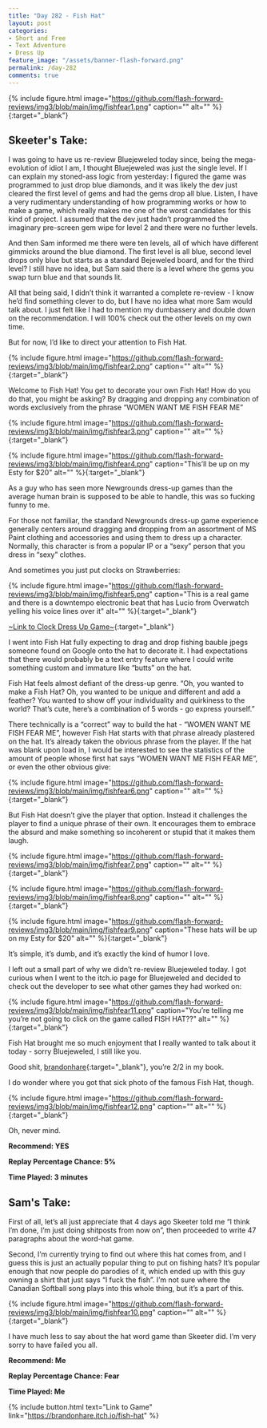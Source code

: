 ```yaml
---
title: "Day 282 - Fish Hat"
layout: post
categories:
- Short and Free
- Text Adventure
- Dress Up
feature_image: "/assets/banner-flash-forward.png"
permalink: /day-282
comments: true
---
```


{% include figure.html image="https://github.com/flash-forward-reviews/img3/blob/main/img/fishfear1.png" caption="" alt="" %}{:target="_blank"}
 
## Skeeter's Take: 

I was going to have us re-review Bluejeweled today since, being the mega-evolution of idiot I am, I thought Bluejeweled was just the single level. If I can explain my stoned-ass logic from yesterday: I figured the game was programmed to just drop blue diamonds, and it was likely the dev just cleared the first level of gems and had the gems drop all blue. Listen, I have a very rudimentary understanding of how programming works or how to make a game, which really makes me one of the worst candidates for this kind of project. I assumed that the dev just hadn’t programmed the imaginary pre-screen gem wipe for level 2 and there were no further levels. 

And then Sam informed me there were ten levels, all of which have different gimmicks around the blue diamond. The first level is all blue, second level drops only blue but starts as a standard Bejeweled board, and for the third level? I still have no idea, but Sam said there is a level where the gems you swap turn blue and that sounds lit. 

All that being said, I didn’t think it warranted a complete re-review - I know he’d find something clever to do, but I have no idea what more Sam would talk about. I just felt like I had to mention my dumbassery and double down on the recommendation. I will 100% check out the other levels on my own time. 

But for now, I’d like to direct your attention to Fish Hat.

{% include figure.html image="https://github.com/flash-forward-reviews/img3/blob/main/img/fishfear2.png" caption="" alt="" %}{:target="_blank"}

Welcome to Fish Hat! You get to decorate your own Fish Hat! 
How do you do that, you might be asking? 
By dragging and dropping any combination of words exclusively from the phrase “WOMEN WANT ME FISH FEAR ME” 

{% include figure.html image="https://github.com/flash-forward-reviews/img3/blob/main/img/fishfear3.png" caption="" alt="" %}{:target="_blank"}

{% include figure.html image="https://github.com/flash-forward-reviews/img3/blob/main/img/fishfear4.png" caption="This’ll be up on my Esty for $20" alt="" %}{:target="_blank"}

As a guy who has seen more Newgrounds dress-up games than the average human brain is supposed to be able to handle, this was so fucking funny to me. 

For those not familiar, the standard Newgrounds dress-up game experience generally centers around dragging and dropping from an assortment of MS Paint clothing and accessories and using them to dress up a character. Normally, this character is from a popular IP or a “sexy” person that you dress in “sexy” clothes. 

And sometimes you just put clocks on Strawberries: 

{% include figure.html image="https://github.com/flash-forward-reviews/img3/blob/main/img/fishfear5.png" caption="This is a real game and there is a downtempo electronic beat that has Lucio from Overwatch yelling his voice lines over it" alt="" %}{:target="_blank"}

[~Link to Clock Dress Up Game~](https://www.newgrounds.com/portal/view/736611){:target="_blank"}

I went into Fish Hat fully expecting to drag and drop fishing bauble jpegs someone found on Google onto the hat to decorate it. I had expectations that there would probably be a text entry feature where I could write something custom and immature like “butts” on the hat. 

Fish Hat feels almost defiant of the dress-up genre. “Oh, you wanted to make a Fish Hat? Oh, you wanted to be unique and different and add a feather? You wanted to show off your individuality and quirkiness to the world? That’s cute, here’s a combination of 5 words - go express yourself.” 

There technically is a “correct” way to build the hat - “WOMEN WANT ME FISH FEAR ME”, however Fish Hat starts with that phrase already plastered on the hat. It’s already taken the obvious phrase from the player. If the hat was blank upon load in, I would be interested to see the statistics of the amount of people whose first hat says “WOMEN WANT ME FISH FEAR ME”, or even the other obvious give: 

{% include figure.html image="https://github.com/flash-forward-reviews/img3/blob/main/img/fishfear6.png" caption="" alt="" %}{:target="_blank"}

But Fish Hat doesn’t give the player that option. Instead it challenges the player to find a unique phrase of their own. It encourages them to embrace the absurd and make something so incoherent or stupid that it makes them laugh. 

{% include figure.html image="https://github.com/flash-forward-reviews/img3/blob/main/img/fishfear7.png" caption="" alt="" %}{:target="_blank"}

{% include figure.html image="https://github.com/flash-forward-reviews/img3/blob/main/img/fishfear8.png" caption="" alt="" %}{:target="_blank"}

{% include figure.html image="https://github.com/flash-forward-reviews/img3/blob/main/img/fishfear9.png" caption="These hats will be up on my Esty for $20" alt="" %}{:target="_blank"}

It’s simple, it’s dumb, and it’s exactly the kind of humor I love. 

I left out a small part of why we didn’t re-review Bluejeweled today. I got curious when I went to the itch.io page for Bluejeweled and decided to check out the developer to see what other games they had worked on: 

{% include figure.html image="https://github.com/flash-forward-reviews/img3/blob/main/img/fishfear11.png" caption="You’re telling me you’re not going to click on the game called FISH HAT??" alt="" %}{:target="_blank"}

Fish Hat brought me so much enjoyment that I really wanted to talk about it today - sorry Bluejeweled, I still like you. 

Good shit, [brandonhare](https://brandonhare.itch.io/){:target="_blank"}, you’re 2/2 in my book. 

I do wonder where you got that sick photo of the famous Fish Hat, though. 

{% include figure.html image="https://github.com/flash-forward-reviews/img3/blob/main/img/fishfear12.png" caption="" alt="" %}{:target="_blank"}

Oh, never mind. 

**Recommend: YES**

**Replay Percentage Chance: 5%**

**Time Played: 3 minutes**

## Sam's Take:

First of all, let’s all just appreciate that 4 days ago Skeeter told me “I think I’m done, I’m just doing shitposts from now on”, then proceeded to write 47 paragraphs about the word-hat game.

Second, I’m currently trying to find out where this hat comes from, and I guess this is just an actually popular thing to put on fishing hats? It’s popular enough that now people do parodies of it, which ended up with this guy owning a shirt that just says “I fuck the fish”. I’m not sure where the Canadian Softball song plays into this whole thing, but it’s a part of this.

{% include figure.html image="https://github.com/flash-forward-reviews/img3/blob/main/img/fishfear10.png" caption="" alt="" %}{:target="_blank"}

I have much less to say about the hat word game than Skeeter did. I’m very sorry to have failed you all.

**Recommend: Me**

**Replay Percentage Chance: Fear**

**Time Played: Me**

{% include button.html text="Link to Game" link="https://brandonhare.itch.io/fish-hat" %}